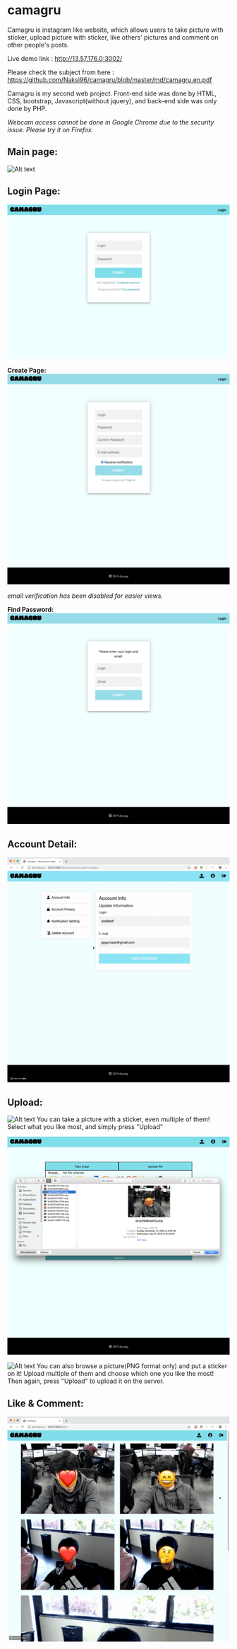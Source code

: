 # camagru
Camagru is instagram like website, which allows users to take picture with sticker, upload picture with sticker, like others' pictures and comment on other people's posts.

Live demo link : http://13.57.176.0:3002/

Please check the subject from here : https://github.com/Naksi96/camagru/blob/master/md/camagru.en.pdf

Camagru is my second web project.
Front-end side was done by HTML, CSS, bootstrap, Javascript(without jquery), and back-end side was only done by PHP.

*Webcam access cannot be done in Google Chrome due to the security issue.
Please try it on Firefox.*

## Main page:
![Alt text](https://github.com/Naksi96/camagru/blob/master/md/main.png)

## Login Page:
![Alt text](https://github.com/Naksi96/camagru/blob/master/md/login.png)

**Create Page:**
![Alt text](https://github.com/Naksi96/camagru/blob/master/md/create.png)

*email verification has been disabled for easier views.*

**Find Password:**
![Alt text](https://github.com/Naksi96/camagru/blob/master/md/find_pw.png)

## Account Detail:
![Alt text](https://github.com/Naksi96/camagru/blob/master/md/acc_info.gif)

## Upload:
![Alt text](https://github.com/Naksi96/camagru/blob/master/md/webcam.png)
You can take a picture with a sticker, even multiple of them!
Select what you like most, and simply press "Upload"

![Alt text](https://github.com/Naksi96/camagru/blob/master/md/browse.png)

![Alt text](https://github.com/Naksi96/camagru/blob/master/md/upload.png)
You can also browse a picture(PNG format only) and put a sticker on it!
Upload multiple of them and choose which one you like the most!
Then again, press "Upload" to upload it on the server.

## Like & Comment:
![Alt text](https://github.com/Naksi96/camagru/blob/master/md/like_comment.gif)
